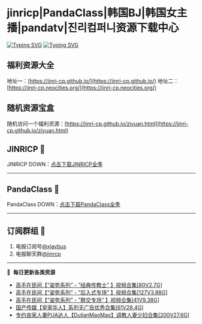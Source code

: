 # jinricp|PandaClass|韩国BJ|韩国女主播|pandatv|진리컴퍼니资源下载中心   
[![Typing SVG](https://readme-typing-svg.herokuapp.com?font=Fira+Code&pause=1000&center=true&vCenter=true&random=true&width=435&lines=所有链接都需要翻墙访问)](https://jinri-cp.neocities.org/free.html)
[![Typing SVG](https://readme-typing-svg.herokuapp.com?font=Fira+Code&pause=1000&center=true&vCenter=true&random=true&width=435&lines=点击进入福利资源下载中心)](https://pandaclass.neocities.org/)
## 福利资源大全
地址一：[https://jinri-cp.github.io/](https://jinri-cp.github.io/)
地址二：[https://jinri-cp.neocities.org/](https://jinri-cp.neocities.org/)
## 随机资源宝盒
随机访问一个福利资源：[https://jinri-cp.github.io/ziyuan.html](https://jinri-cp.github.io/ziyuan.html)
## JINRICP 👋   
JINRICP DOWN：[点击下载JINRICP全季](https://mypikpak.com/s/VODz7HXQoqcX0UrvaXfDtFoPo1)
****
## PandaClass 💯   
PandaClass DOWN：[点击下载PandaClass全季](https://mypikpak.com/s/VOKOTZkoEnkyvCnELVSquM97o1)   
****
## 订阅群组 🔞
1. 电报订阅号[@xjavbus](https://t.me/xjavbus)
2. 电报聊天群[@jinrcp](https://t.me/jinrcp)
**** 
📕 &nbsp;**每日更新各类资源**
<!-- BLOG-POST-LIST:START -->
- [高手在民间【“姿势系列” - ”经典传教士” 】视频合集[80V2.7G]](https://fuli.rulel.com/555.html)
- [高手在民间【“姿势系列” - ”后入式专场” 】视频合集[127V3.88G]](https://fuli.rulel.com/554.html)
- [高手在民间【“姿势系列” - ”群交专场” 】视频合集[41V9.38G]](https://fuli.rulel.com/552.html)
- [国产传媒【皇家华人】系列无广告优秀合集[61V28.4G]](https://fuli.rulel.com/551.html)
- [专约良家人妻PUA达人【DulianMaoMao】调教人妻少妇合集[200V27.6G]](https://fuli.rulel.com/550.html)
<!-- BLOG-POST-LIST:END -->
